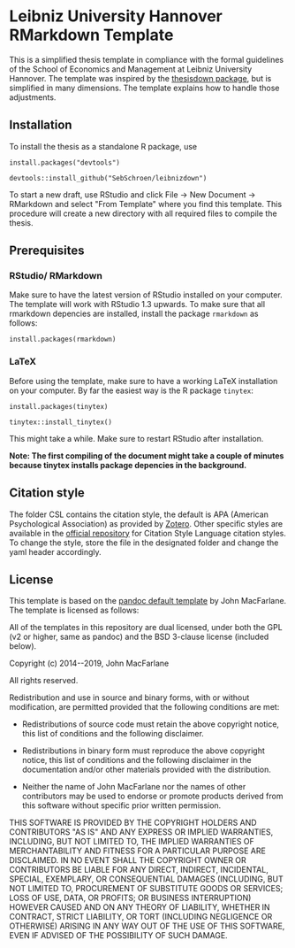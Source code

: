 # Leibniz University Hannover RMarkdown Template

This is a simplified thesis template in compliance with the formal guidelines of the School of Economics and Management at Leibniz University Hannover. 
The template was inspired by the [thesisdown package](https://github.com/ismayc/thesisdown), but is simplified in many dimensions. 
The template explains how to handle those adjustments.

## Installation

To install the thesis as a standalone R package, use


```
install.packages("devtools")

devtools::install_github("SebSchroen/leibnizdown")

```

To start a new draft, use RStudio and click File -> New Document -> RMarkdown and select "From Template" where you find this template. This procedure will create a new directory with all required files to compile the thesis.

## Prerequisites



### RStudio/ RMarkdown

Make sure to have the latest version of RStudio installed on your computer. 
The template will work with RStudio 1.3 upwards.
To make sure that all rmarkdown depencies are installed, install the package `rmarkdown` as follows:

```
install.packages(rmarkdown)

```


### LaTeX
Before using the template, make sure to have a working LaTeX installation on your computer. 
By far the easiest way is the R package `tinytex`:

```
install.packages(tinytex)

tinytex::install_tinytex()

```
This might take a while. 
Make sure to restart RStudio after installation. 

**Note: The first compiling of the document might take a couple of minutes because tinytex installs package depencies in the background.**



## Citation style

The folder CSL contains the citation style, the default is APA (American Psychological Association) as provided by [Zotero](https://www.zotero.org/styles/). 
Other specific styles are available in the [official repository](https://github.com/citation-style-language/styles#readme) for Citation Style Language citation styles.
To change the style, store the file in the designated folder and change the yaml header accordingly.

## License

This template is based on the [pandoc default template](https://github.com/jgm/pandoc-templates) by John MacFarlane. The template is licensed as follows:

All of the templates in this repository are dual licensed, under both the GPL (v2 or higher, same as pandoc) and the BSD 3-clause license (included below).

Copyright (c) 2014--2019, John MacFarlane

All rights reserved.

Redistribution and use in source and binary forms, with or without modification, are permitted provided that the following conditions are met:

  + Redistributions of source code must retain the above copyright notice, this list of conditions and the following disclaimer.

  + Redistributions in binary form must reproduce the above copyright notice, this list of conditions and the following disclaimer in the documentation and/or other materials provided with the distribution.

  + Neither the name of John MacFarlane nor the names of other contributors may be used to endorse or promote products derived from this software without specific prior written permission.


THIS SOFTWARE IS PROVIDED BY THE COPYRIGHT HOLDERS AND CONTRIBUTORS "AS IS" AND ANY EXPRESS OR IMPLIED WARRANTIES, INCLUDING, BUT NOT LIMITED TO, THE IMPLIED WARRANTIES OF MERCHANTABILITY AND FITNESS FOR A PARTICULAR PURPOSE ARE DISCLAIMED. IN NO EVENT SHALL THE COPYRIGHT OWNER OR CONTRIBUTORS BE LIABLE FOR ANY DIRECT, INDIRECT, INCIDENTAL, SPECIAL, EXEMPLARY, OR CONSEQUENTIAL DAMAGES (INCLUDING, BUT NOT LIMITED TO, PROCUREMENT OF SUBSTITUTE GOODS OR SERVICES; LOSS OF USE, DATA, OR PROFITS; OR BUSINESS INTERRUPTION) HOWEVER CAUSED AND ON ANY THEORY OF LIABILITY, WHETHER IN CONTRACT, STRICT LIABILITY, OR TORT (INCLUDING NEGLIGENCE OR OTHERWISE) ARISING IN ANY WAY OUT OF THE USE OF THIS SOFTWARE, EVEN IF ADVISED OF THE POSSIBILITY OF SUCH DAMAGE.
